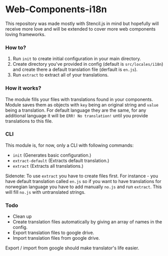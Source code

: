 # Web-Components-i18n
 This repository was made mostly with Stencil.js in mind but hopefully will receive more love and will be extended to cover more web components loving frameworks.
 
### How to?
 1. Run `init` to create initial configuration in your main directory.
 2. Create directory you've provided in config (default is `src/locales/i18n`) and create there a default translation file (derfault is `en.js`).
 3. Run `extract` to extract all of your translations.
 
### How it works?
The module fills your files with translations found in your components. Module saves them as objects with `key` being an original string and `value` being a translation. For default language they are the same, for any additional language it will be `ERR! No translation!` until you provide translations to this file.

 ### CLI
 This module is, for now, only a CLI with following commands:
 
- `init` (Generates basic configuration.)
- `extract-default` (Extracts default translation.)
- `extract` (Extracts all translations.)

Sidenote: To use `extract` you have to create files first. For instance - you have default translation called `en.js` so if you want to have translations for norwegian language you have to add manually `no.js` and run `extract`. This will fill `no.js` with untranslated strings.

### Todo
- Clean up
- Create translation files automatically by giving an array of names in the config.
- Export translation files to google drive.
- Import translation files from google drive.

Export / import from google should make translator's life easier.
